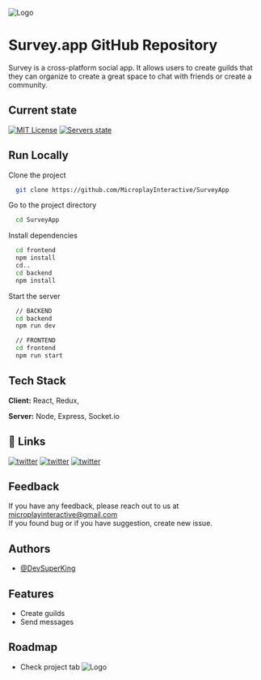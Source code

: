 

![Logo](https://cdn.discordapp.com/attachments/1023265697293406320/1131995319442362560/image_1.png)

# Survey.app GitHub Repository

Survey is a cross-platform social app. It allows users to create guilds that they can organize to create a great space to chat with friends or create a community.


## Current state

[![MIT License](https://img.shields.io/badge/License-Freeware-green.svg)](https://choosealicense.com/licenses/mit/)
[![Servers state](https://img.shields.io/badge/Servers-Down-red.svg)](https://choosealicense.com/licenses/mit/)
## Run Locally

Clone the project

```bash
  git clone https://github.com/MicroplayInteractive/SurveyApp
```

Go to the project directory

```bash
  cd SurveyApp
```

Install dependencies

```bash
  cd frontend
  npm install
  cd..
  cd backend
  npm install
```

Start the server

```bash
  // BACKEND
  cd backend
  npm run dev

  // FRONTEND
  cd frontend
  npm run start
```


## Tech Stack

**Client:** React, Redux, 

**Server:** Node, Express, Socket.io


## 🔗 Links
[![twitter](https://img.shields.io/badge/youtube-red?style=for-the-badge&logo=youtube&logoColor=white)](https://www.youtube.com/channel/UCddf456Nk9vZuVPhtQOCrSg)
[![twitter](https://img.shields.io/badge/twitter-1DA1F2?style=for-the-badge&logo=twitter&logoColor=white)](https://twitter.com/MicroplayStudio)
[![twitter](https://img.shields.io/badge/discord-blue?style=for-the-badge&logo=discord&logoColor=white)](https://discord.gg/2eJKfaAPmK)
## Feedback

If you have any feedback, please reach out to us at microplayinteractive@gmail.com\
If you found bug or if you have suggestion, create new issue.
## Authors

- [@DevSuperKing](https://www.github.com/SuperKingPL)


## Features

- Create guilds
- Send messages

## Roadmap

- Check project tab
![Logo](https://cdn.discordapp.com/attachments/1023265697293406320/1131995319442362560/image_1.png)
